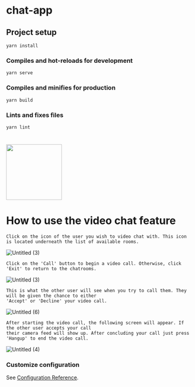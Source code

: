 
# chat-app

## Project setup
```
yarn install
```

### Compiles and hot-reloads for development
```
yarn serve
```

### Compiles and minifies for production
```
yarn build
```

### Lints and fixes files
```
yarn lint
```
#
# <img src="https://media.giphy.com/media/vzC40E7x8ZiIMuJJur/giphy.gif" width="150px">
# How to use the video chat feature  

```
Click on the icon of the user you wish to video chat with. This icon is located underneath the list of available rooms.
```
![Untitled (3)](https://user-images.githubusercontent.com/47779993/117174018-f0b29d00-ad92-11eb-8d9f-268e8b856aa0.jpg)

```
Click on the 'Call' button to begin a video call. Otherwise, click 'Exit' to return to the chatrooms.
```
![Untitled (3)](https://user-images.githubusercontent.com/47779993/117175934-f7daaa80-ad94-11eb-9f35-2aba623afe92.png)
 
```
This is what the other user will see when you try to call them. They will be given the chance to either
'Accept' or 'Decline' your video call.
```
![Untitled (6)](https://user-images.githubusercontent.com/47779993/117179337-a46a5b80-ad98-11eb-83d5-d9cc538d30a7.png)

```
After starting the video call, the following screen will appear. If the other user accepts your call 
their camera feed will show up. After concluding your call just press 'Hangup' to end the video call.
```
![Untitled (4)](https://user-images.githubusercontent.com/47779993/117176194-3a03ec00-ad95-11eb-8b9c-13b2cc5db9ed.png)



### Customize configuration
See [Configuration Reference](https://cli.vuejs.org/config/).


